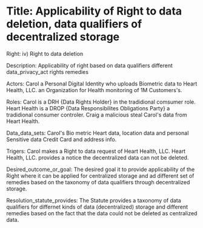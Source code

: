 
# Title: Applicability of Right to data deletion, data qualifiers of decentralized storage #

Right: iv) Right to data deletion

Description: Applicability of right based on data qualifiers different data_privacy_act rights remedies

Actors: Carol a Personal Digital Identity who uploads Biometric data to Heart Health, LLC. an Organization for Health monitoring of 1M Customers's.

Roles: Carol is a DRH {Data Rights Holder} in the tradidional comsumer role.  Heart Health is a  DROP {Data Responsibilites Obligations Party} a tradidional
consumer controler. Craig a malicious steal Carol's data from Heart Health.

Data_data_sets: Carol's Bio metric Heart data, location data and personal Sensitive data Credit Card and address info. 

Trigers: Carol makes a Right to data request of Heart Health, LLC. Heart Health, LLC. provides a notice the decentralized data can not be deleted. 

Desired_outcome_or_goal: The desired goal it to provide applicability of the Right where it can be applied for centralized storage and ad different set of
remedies based on the taxonomy of data qualifiers through decentralized storage.

Resolution_statute_provides: The Statute provides a taxonomy of data qualifiers for differnet kinds of data (decentralized) storage and different 
remedies based on the fact that the data could not be deleted as centralized data. 

